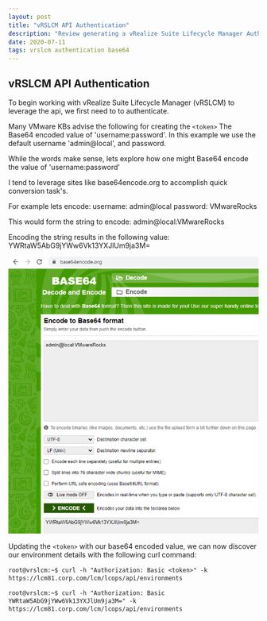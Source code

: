 ```yaml
---
layout: post
title: "vRSLCM API Authentication"
description: "Review generating a vRealize Suite Lifecycle Manager Authentication token"
date: 2020-07-11
tags: vrslcm authentication base64
---
```

## vRSLCM API Authentication

To begin working with vRealize Suite Lifecycle Manager (vRSLCM) to leverage the api, we first need to to authenticate.

Many VMware KBs advise the following for creating the `<token>` The Base64 encoded value of 'username:password'. In this example we use the default username 'admin@local', and password.

While the words make sense, lets explore how one might Base64 encode the value of 'username:password'

I tend to leverage sites like base64encode.org to accomplish quick conversion task's.

For example lets encode:
username: admin@local
password: VMwareRocks

This would form the string to encode: admin@local:VMwareRocks

Encoding the string results in the following value: YWRtaW5AbG9jYWw6Vk13YXJlUm9ja3M=

[![Base64Encode.org the vRSLCM password](/assets/images/vRSLCM-API-Authentication-Base64.png "Base64 Encode vRSLCM Credentials")](https://www.base64encode.org)

Updating the `<token>` with our base64 encoded value, we can now discover our environment details with the following curl command:

~~~token
root@vrslcm:~$ curl -h "Authorization: Basic <token>" -k https://lcm81.corp.com/lcm/lcops/api/environments
~~~

~~~admin@local:VMwareRocks
root@vrslcm:~$ curl -h "Authorization: Basic YWRtaW5AbG9jYWw6Vk13YXJlUm9ja3M=" -k https://lcm81.corp.com/lcm/lcops/api/environments
~~~
